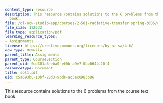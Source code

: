 ```yaml
---
content_type: resource
description: This resource contains solutions to the 6 problems from the course text
  book.
file: /ol-ocw-studio-app/courses/2-58j-radiative-transfer-spring-2006/c5a693b010bf28d39bd8ac5ac0983b86_sol1.pdf
file_size: 122632
file_type: application/pdf
learning_resource_types:
- Assignments
license: https://creativecommons.org/licenses/by-nc-sa/4.0/
ocw_type: OCWFile
parent_title: Assignments
parent_type: CourseSection
parent_uid: 6cd301a3-eba0-e00b-a9e7-0bb6644c20f4
resourcetype: Document
title: sol1.pdf
uid: c5a693b0-10bf-28d3-9bd8-ac5ac0983b86
---
```

This resource contains solutions to the 6 problems from the course text book.